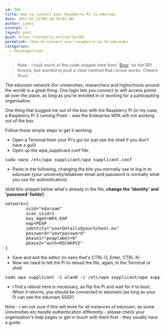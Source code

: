 ```yaml
---
id: 185
title: How to connect your Raspberry Pi to eduroam
date: 2017-07-11T09:10:35+01:00
author: james
excerpt: |
layout: post
guid: https://normally.online/?p=185
permalink: /how-to-connect-your-raspberry-pi-to-eduroam/
categories:
  - Uncategorized
---
```

> Note - I took much of the code snippet here from '[Sruc](https://www.raspberrypi.org/forums/viewtopic.php?f=28&t=86253)' on the RPI forums, but wanted to post a clear method that I know works. Cheers Sruc!

The eduroam network (for universities, researchers and highschools around the world) is a great thing. One login lets you connect to wifi access points all over the place, as long as you're enrolled in or working for a participating organisation.

<!--end_excerpt-->

One thing that bugged me out of the box with the Raspberry Pi (in my case, a Raspberry Pi 3 running Pixel) - was the Enterprise WPA wifi not working out of the box.

Follow these simple steps to get it working:

  * Open a Terminal from your Pi's gui (or just use the shell if you don't have a gui!)
  * Open up the wpa_supplicant.conf file:

<pre class="lang:default decode:true ">sudo nano /etc/wpa_supplicant/wpa_supplicant.conf</pre>

  * Paste in the following, changing the bits you normally use to log in to eduroam (your university/whatever email and password is normally what you use for authentication)

(Add this snippet below what's already in the file, **change the 'identity' and 'password' fields!**)

<pre class="lang:default decode:true">network={
        ssid="eduroam"
        scan_ssid=1
        key_mgmt=WPA-EAP
        eap=PEAP
        identity="yourDetails@yourSchool.eu"
        password="yourpassword"
        phase1="peaplabel=0"
        phase2="auth=MSCHAPV2"
}</pre>

  * Save and exit the editor (in nano that's CTRL-O, Enter, CTRL-X)
  * Now we need to tell the Pi to reload the file, again, in the Terminal or shell

<pre class="lang:default decode:true">sudo wpa_supplicant -i wlan0 -c /etc/wpa_supplicant/wpa_supplicant.conf</pre>

  * I find a reboot here is necessary, so flip the Pi and wait for it to boot. When it returns, you should be connected to eduroam (as long as your Pi can see the eduroam SSID!)

Note - I am not sure if this will work for all instances of eduroam, as some Universities etc handle authentication differently - please check your organisation's help pages or get in touch with them first - they usually have a guide.